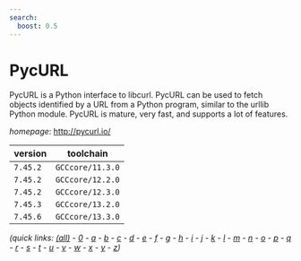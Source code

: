 ```yaml
---
search:
  boost: 0.5
---
```

# PycURL

PycURL is a Python interface to libcurl. PycURL can be used to fetch objects identified by a URL  from a Python program, similar to the urllib Python module. PycURL is mature, very fast, and supports a lot of  features.

*homepage*: <http://pycurl.io/>

version | toolchain
--------|----------
``7.45.2`` | ``GCCcore/11.3.0``
``7.45.2`` | ``GCCcore/12.2.0``
``7.45.2`` | ``GCCcore/12.3.0``
``7.45.3`` | ``GCCcore/13.2.0``
``7.45.6`` | ``GCCcore/13.3.0``


*(quick links: [(all)](../index.md) - [0](../0/index.md) - [a](../a/index.md) - [b](../b/index.md) - [c](../c/index.md) - [d](../d/index.md) - [e](../e/index.md) - [f](../f/index.md) - [g](../g/index.md) - [h](../h/index.md) - [i](../i/index.md) - [j](../j/index.md) - [k](../k/index.md) - [l](../l/index.md) - [m](../m/index.md) - [n](../n/index.md) - [o](../o/index.md) - [p](../p/index.md) - [q](../q/index.md) - [r](../r/index.md) - [s](../s/index.md) - [t](../t/index.md) - [u](../u/index.md) - [v](../v/index.md) - [w](../w/index.md) - [x](../x/index.md) - [y](../y/index.md) - [z](../z/index.md))*

